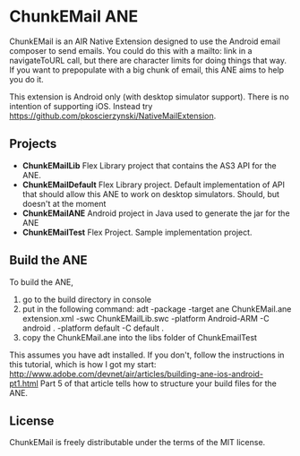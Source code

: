 # ChunkEMail ANE
ChunkEMail is an AIR Native Extension designed to use the Android email composer to send emails. You could do this with a mailto: link in 
a navigateToURL call, but there are character limits for doing things that way. If you want to prepopulate with a big chunk of email, this
ANE aims to help you do it.

This extension is Android only (with desktop simulator support). There is no intention of supporting iOS. Instead try https://github.com/pkoscierzynski/NativeMailExtension.


## Projects
* **ChunkEMailLib**
Flex Library project that contains the AS3 API for the ANE.
* **ChunkEMailDefault**
Flex Library project. Default implementation of API that should allow this ANE to work on desktop simulators. Should, but doesn't at the moment
* **ChunkEMailANE**
Android project in Java used to generate the jar for the ANE
* **ChunkEMailTest**
Flex Project. Sample implementation project.

## Build the ANE
To build the ANE, 
1. go to the build directory in console 
2. put in the following command:
adt -package -target ane ChunkEMail.ane extension.xml -swc ChunkEMailLib.swc -platform Android-ARM -C android . -platform default -C default .
3. copy the ChunkEMail.ane into the libs folder of ChunkEmailTest

This assumes you have adt installed. If you don't, follow the instructions in this tutorial, which is how I got my start:
http://www.adobe.com/devnet/air/articles/building-ane-ios-android-pt1.html
Part 5 of that article tells how to structure your build files for the ANE.

## License
ChunkEMail is freely distributable under the terms of the MIT license.